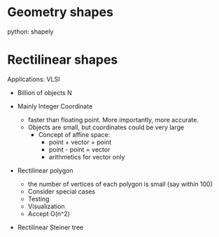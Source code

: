 # Geometry shapes

python: shapely

# Rectilinear shapes

Applications: VLSI

- Billion of objects N

- Mainly Integer Coordinate

  - faster than floating point. More importantly, more accurate.
  - Objects are small, but coordinates could be very large
    - Concept of affine space:
      - point + vector = point
      - point - point = vector
      - arithmetics for vector only

- Rectilinear polygon

  - the number of vertices of each polygon is small
    (say within 100)
  - Consider special cases
  - Testing
  - Visualization
  - Accept O(n^2)

- Rectilinear Steiner tree
